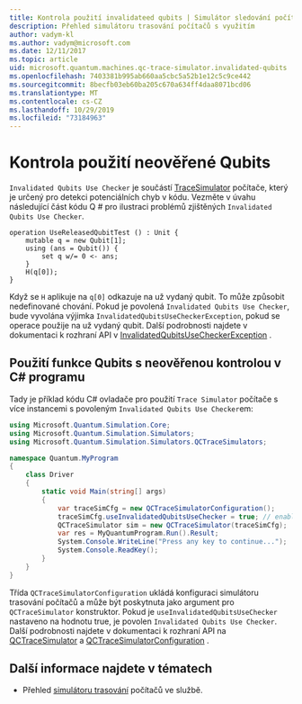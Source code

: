 ```yaml
---
title: Kontrola použití invalidateed qubits | Simulátor sledování počítačového systému | Microsoft Docs
description: Přehled simulátoru trasování počítačů s využitím
author: vadym-kl
ms.author: vadym@microsoft.com
ms.date: 12/11/2017
ms.topic: article
uid: microsoft.quantum.machines.qc-trace-simulator.invalidated-qubits
ms.openlocfilehash: 7403381b995ab660aa5cbc5a52b1e12c5c9ce442
ms.sourcegitcommit: 8becfb03eb60ba205c670a634ff4daa8071bcd06
ms.translationtype: MT
ms.contentlocale: cs-CZ
ms.lasthandoff: 10/29/2019
ms.locfileid: "73184963"
---
```

# <a name="invalidated-qubits-use-checker"></a>Kontrola použití neověřené Qubits

`Invalidated Qubits Use Checker` je součástí [TraceSimulator](xref:microsoft.quantum.machines.qc-trace-simulator.intro) počítače, který je určený pro detekci potenciálních chyb v kódu. Vezměte v úvahu následující část kódu Q # pro ilustraci problémů zjištěných `Invalidated Qubits Use Checker`.

```qsharp
operation UseReleasedQubitTest () : Unit {
    mutable q = new Qubit[1];
    using (ans = Qubit()) {
        set q w/= 0 <- ans;
    }
    H(q[0]);
}
```

Když se `H` aplikuje na `q[0]` odkazuje na už vydaný qubit. To může způsobit nedefinované chování. Pokud je povolená `Invalidated Qubits Use Checker`, bude vyvolána výjimka `InvalidatedQubitsUseCheckerException`, pokud se operace použije na už vydaný qubit. Další podrobnosti najdete v dokumentaci k rozhraní API v [InvalidatedQubitsUseCheckerException](https://docs.microsoft.com/dotnet/api/Microsoft.Quantum.Simulation.Simulators.QCTraceSimulators.InvalidatedQubitsUseCheckerException) .

## <a name="using-the-invalidated-qubits-use-checker-in-your-c-program"></a>Použití funkce Qubits s neověřenou kontrolou v C# programu

Tady je příklad kódu C# ovladače pro použití `Trace
Simulator` počítače s více instancemi s povoleným `Invalidated Qubits Use Checker`em: 

```csharp
using Microsoft.Quantum.Simulation.Core;
using Microsoft.Quantum.Simulation.Simulators;
using Microsoft.Quantum.Simulation.Simulators.QCTraceSimulators;

namespace Quantum.MyProgram
{
    class Driver
    {
        static void Main(string[] args)
        {
            var traceSimCfg = new QCTraceSimulatorConfiguration();
            traceSimCfg.useInvalidatedQubitsUseChecker = true; // enables useInvalidatedQubitsUseChecker
            QCTraceSimulator sim = new QCTraceSimulator(traceSimCfg);
            var res = MyQuantumProgram.Run().Result;
            System.Console.WriteLine("Press any key to continue...");
            System.Console.ReadKey();
        }
    }
}
```

Třída `QCTraceSimulatorConfiguration` ukládá konfiguraci simulátoru trasování počítačů a může být poskytnuta jako argument pro `QCTraceSimulator` konstruktor. Pokud je `useInvalidatedQubitsUseChecker` nastaveno na hodnotu true, je povolen `Invalidated Qubits Use Checker`. Další podrobnosti najdete v dokumentaci k rozhraní API na [QCTraceSimulator](https://docs.microsoft.com/dotnet/api/Microsoft.Quantum.Simulation.Simulators.QCTraceSimulators.QCTraceSimulator) a [QCTraceSimulatorConfiguration](https://docs.microsoft.com/dotnet/api/Microsoft.Quantum.Simulation.Simulators.QCTraceSimulators.QCTraceSimulatorConfiguration) .

## <a name="see-also"></a>Další informace najdete v tématech ##

- Přehled [simulátoru trasování](xref:microsoft.quantum.machines.qc-trace-simulator.intro) počítačů ve službě.
